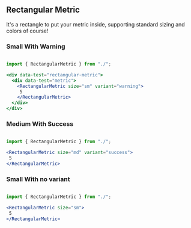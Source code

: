 ## Rectangular Metric

It's a rectangle to put your metric inside, supporting standard sizing and colors of course! 


### Small With Warning 

```jsx harmony

import { RectangularMetric } from "./";

<div data-test="rectangular-metric">
  <div data-test="metric">
    <RectangularMetric size="sm" variant="warning">
     5
    </RectangularMetric>
  </div>
</div>

```


### Medium With Success 

```jsx harmony

import { RectangularMetric } from "./";

<RectangularMetric size="md" variant="success">
 5
</RectangularMetric>

```


### Small With no variant 

```jsx harmony

import { RectangularMetric } from "./";

<RectangularMetric size="sm">
 5
</RectangularMetric>

```
